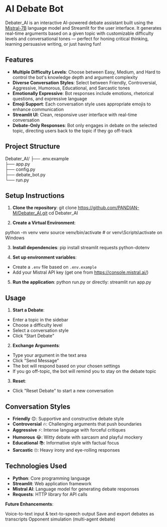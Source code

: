 # AI Debate Bot

Debater_AI is an interactive AI-powered debate assistant built using the [Mistral-7B](https://huggingface.co/mistralai/Mistral-7B-Instruct-v0.1) language model and Streamlit for the user interface. It generates real-time arguments based on a given topic with customizable difficulty levels and conversational tones — perfect for honing critical thinking, learning persuasive writing, or just having fun!

## Features

- **Multiple Difficulty Levels**: Choose between Easy, Medium, and Hard to control the bot's knowledge depth and argument complexity
- **Diverse Conversation Styles**: Select between Friendly, Controversial, Aggressive, Humorous, Educational, and Sarcastic tones
- **Emotionally Expressive**: Bot responses include emotions, rhetorical questions, and expressive language
- **Emoji Support**: Each conversation style uses appropriate emojis to enhance communication
- **Streamlit UI**: Clean, responsive user interface with real-time conversation
- **Debate-Only Responses**: Bot only engages in debate on the selected topic, directing users back to the topic if they go off-track

## Project Structure

Debater_AI/
├── .env.example         
├── app.py              
├── config.py           
├── debate_bot.py       
└── run.py               



## Setup Instructions

1. **Clone the repository**:
  git clone https://github.com/PANDIAN-M/Debater_AI.git
  cd Debater_AI

2. **Create a Virtual Environment**:

python -m venv venv
source venv/bin/activate  # or venv\Scripts\activate on Windows

3. **Install dependencies**:
  pip install streamlit requests python-dotenv


4. **Set up environment variables**:
- Create a `.env` file based on `.env.example`
- Add your Mistral API key (get one from https://console.mistral.ai/)

5. **Run the application**:
  python run.py  or directly: streamlit run app.py


## Usage

1. **Start a Debate**:
- Enter a topic in the sidebar
- Choose a difficulty level
- Select a conversation style
- Click "Start Debate"

2. **Exchange Arguments**:
- Type your argument in the text area
- Click "Send Message"
- The bot will respond based on your chosen settings
- If you go off-topic, the bot will remind you to stay on the debate topic

3. **Reset**:
- Click "Reset Debate" to start a new conversation

## Conversation Styles

- **Friendly** 😊: Supportive and constructive debate style
- **Controversial** 🔥: Challenging arguments that push boundaries
- **Aggressive** ⚡: Intense language with forceful critiques
- **Humorous** 😂: Witty debate with sarcasm and playful mockery
- **Educational** 📚: Informative style with factual focus
- **Sarcastic** 🙄: Heavy irony and eye-rolling responses

## Technologies Used

- **Python**: Core programming language
- **Streamlit**: Web application framework
- **Mistral AI**: Language model for generating debate responses
- **Requests**: HTTP library for API calls

**Future Enhancements**:

 Voice-to-text input & text-to-speech output
 Save and export debates as transcripts
 Opponent simulation (multi-agent debate)
